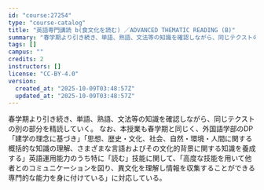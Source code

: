 ```yaml
---
id: "course:27254"
type: "course-catalog"
title: "英語専門講読 b(食文化を読む) ／ADVANCED THEMATIC READING (B)"
summary: "春学期より引き続き、単語、熟語、文法等の知識を確認しながら、同じテクストの別の部分を精読していく。 なお、本授業も春学期と同じく、外国語学部のDP「建学の理念に基づき」「思想、歴史・文化、社会、自然・環境・人間に関する概括的な知識の理解、さ…"
tags: []
campus: ""
credits: 2
instructors: []
license: "CC-BY-4.0"
version:
  created_at: "2025-10-09T03:48:57Z"
  updated_at: "2025-10-09T03:48:57Z"
---
```

春学期より引き続き、単語、熟語、文法等の知識を確認しながら、同じテクストの別の部分を精読していく。 なお、本授業も春学期と同じく、外国語学部のDP「建学の理念に基づき」「思想、歴史・文化、社会、自然・環境・人間に関する概括的な知識の理解、さまざまな言語およびその文化的背景に関する知識を養成する」英語運用能力のうち特に「読む」技能に関して、「高度な技能を用いて他者とのコミュニケーションを図り、異文化を理解し情報を収集することができる専門的な能力を身に付けている」に対応している。
